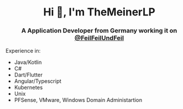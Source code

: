 <h1 align="center">Hi 👋, I'm TheMeinerLP</h1>
<h3 align="center">A Application Developer from Germany working it on <a href="https://github.com/feilfeilundfeil">@FeilFeilUndFeil</a></h3>
Experience in:
<ul>
  <li>Java/Kotlin</li>
  <li>C#</li>
  <li>Dart/Flutter</li>
  <li>Angular/Typescript</li>
  <li>Kubernetes</li>
  <li>Unix</li>
  <li>PFSense, VMware, Windows Domain Administartion</li>
</ul>


<!--I’m looking to collaborate on:-->

<!--
**TheMeinerLP/TheMeinerLP** is a ✨ _special_ ✨ repository because its `README.md` (this file) appears on your GitHub profile.

Here are some ideas to get you started:

- 🔭 I’m currently working on ...
- 🌱 I’m currently learning ...
- 👯 I’m looking to collaborate on ...
- 🤔 I’m looking for help with ...
- 💬 Ask me about ...
- 📫 How to reach me: ...
- 😄 Pronouns: ...
- ⚡ Fun fact: ...
-->
